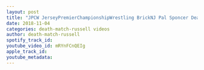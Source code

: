 ```yaml
---
layout: post
title: "JPCW JerseyPremierChampionshipWrestling BrickNJ Pal Sponcer Death Match Russell PodCast!"
date: 2018-11-04
categories: death-match-russell videos
author: death-match-russell
spotify_track_id: 
youtube_video_id: mRYnFCnQEIg
apple_track_id: 
youtube_metadata: 
---
```

